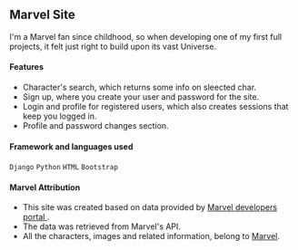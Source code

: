## Marvel Site
I'm a Marvel fan since childhood, so when developing one of my first full projects, it felt just right to build upon its vast Universe.

#### Features
- Character's search, which returns some info on sleected char.
- Sign up, where you create your user and password for the site.
- Login and profile for registered users, which also creates sessions that keep you logged in.
- Profile and password changes section.

#### Framework and languages used
`Django` `Python` `HTML` `Bootstrap`

#### Marvel Attribution
- This site was created based on data provided by [Marvel developers portal ](https://developer.marvel.com/).
- The data was retrieved from Marvel's API.
- All the characters, images and related information, belong to [Marvel](https://www.marvel.com/).
